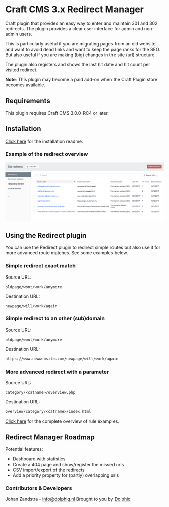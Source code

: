# Craft CMS 3.x Redirect Manager

Craft plugin that provides an easy way to enter and maintain 301 and 302 redirects. The plugin provides a clear user interface for admin and non-admin users.

This is particularly useful if you are migrating pages from an old website and want to avoid dead links and want to keep the page ranks for the SEO. But also useful if you are making (big) changes in the site (url) structure.

The plugin also registers and shows the last hit date and hit count per visited redirect.

**Note**: This plugin may become a paid add-on when the Craft Plugin store becomes available.

## Requirements
This plugin requires Craft CMS 3.0.0-RC4 or later.

## Installation

[Click here](INSTALL.md) for the installation readme.

### Example of the redirect overview
![Screenshot](resources/screenshots/redirects_overview_example_rc4.png)

## Using the Redirect plugin

You can use the Redirect plugin to redirect simple routes but also use it for more advanced route matches. See some examples below.

### Simple redirect exact match
Source URL:
```
oldpage/wont/work/anymore
```
Destination URL:
```
newpage/will/work/again
```

### Simple redirect to an other (sub)domain
Source URL:
```
oldpage/wont/work/anymore
```
Destination URL:
```
https://www.newwebsite.com/newpage/will/work/again
```

### More advanced redirect with a parameter
Source URL:
```
category/<catname>/overview.php
```
Destination URL:
```
overview/category/<catname>/index.html
```
[Click here](RULES.md) for the complete overview of rule examples.

## Redirect Manager Roadmap

Potential features:

* Dashboard with statistics
* Create a 404 page and show/register the missed urls
* CSV import/export of the redirects
* Add a priority property for (partly) overlapping urls


### Contributors & Developers
Johan Zandstra - info@dolphiq.nl
Brought to you by [Dolphiq](https://dolphiq.nl)
